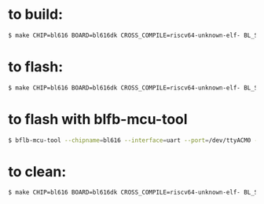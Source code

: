 # to build:

```bash
$ make CHIP=bl616 BOARD=bl616dk CROSS_COMPILE=riscv64-unknown-elf- BL_SDK_BASE=<bl_mcu_sdk path>
```
# to flash:

```bash
$ make CHIP=bl616 BOARD=bl616dk CROSS_COMPILE=riscv64-unknown-elf- BL_SDK_BASE=<bl_mcu_sdk path> COMX=/dev/ttyACM0 flash
```
# to flash with blfb-mcu-tool

```bash
$ bflb-mcu-tool --chipname=bl616 --interface=uart --port=/dev/ttyACM0 --baudrate=2000000 --firmware=build/build_out/blink_m0s_dock_bl616.bin --addr 0x1000
```

# to clean:

```bash
$ make CHIP=bl616 BOARD=bl616dk CROSS_COMPILE=riscv64-unknown-elf- BL_SDK_BASE=<bl_mcu_sdk path> flash
```
